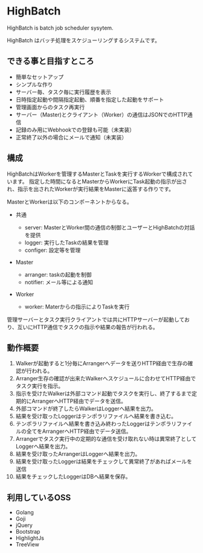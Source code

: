 # HighBatch

HighBatch is batch job scheduler sysytem.

HighBatch はバッチ処理をスケジューリングするシステムです。

## できる事と目指すところ

- 簡単なセットアップ
- シンプルな作り
- サーバー毎、タスク毎に実行履歴を表示
- 日時指定起動や間隔指定起動、順番を指定した起動をサポート
- 管理画面からのタスク再実行
- サーバー（Master)とクライアント（Worker）の通信はJSONでのHTTP通信
- 記録のみ用にWebhookでの登録も可能（未実装）
- 正常終了以外の場合にメールで通知（未実装）

## 構成

HighBatchはWorkerを管理するMasterとTaskを実行するWorkerで構成されています。
指定した時間になるとMasterからWorkerにTask起動の指示が出され、指示を出されたWorkerが実行結果をMasterに返答する作りです。

MasterとWorkerは以下のコンポーネントからなる。

- 共通
  - server: MasterとWorker間の通信の制御とユーザーとHighBatchの対話を提供
  - logger: 実行したTaskの結果を管理
  - configer: 設定等を管理

- Master
  - arranger: taskの起動を制御
  - notifier: メール等による通知

- Worker
  - worker: Materからの指示によりTaskを実行

管理サーバーとタスク実行クライアントでは共にHTTPサーバーが起動しており、互いにHTTP通信でタスクの指示や結果の報告が行われる。

## 動作概要

1. Walkerが起動すると1分毎にArrangerへデータを送りHTTP経由で生存の確認が行われる。
1. Arranger生存の確認が出来たWalkerへスケジュールに合わせてHTTP経由でタスク実行を指示。
1. 指示を受けたWalkerは外部コマンド起動でタスクを実行し、終了するまで定期的にArrangerへHTTP経由でデータを送信。
1. 外部コマンドが終了したらWalkerはLoggerへ結果を出力。
1. 結果を受け取ったLoggerはテンポラリファイルへ結果を書き込む。
1. テンポラリファイルへ結果を書き込み終わったLoggerはテンポラリファイルの全てをArrangerへHTTP経由でデータ送信。
1. Arrangerでタスク実行中の定期的な通信を受け取れない時は異常終了としてLoggerへ結果を出力。
1. 結果を受け取ったArrangerはLoggerへ結果を出力。
1. 結果を受け取ったLoggerは結果をチェックして異常終了があればメールを送信
1. 結果をチェックしたLoggerはDBへ結果を保存。

## 利用しているOSS

- Golang
- Goji
- jQuery
- Bootstrap
- HighlightJs
- TreeView
